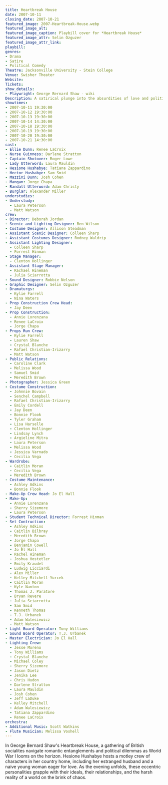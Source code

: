 ```yaml
---
title: Heartbreak House
date: 2007-10-11
closing_date: 2007-10-21
featured_image: 2007-Heartbreak-House.webp
featured_image_alt: 
featured_image_caption: Playbill cover for *Heartbreak House*
featured_image_attr: Selin Ozguzer
featured_image_attr_link: 
playbill:
genres:
- Drama
- Satire
- Political Comedy
Theatre: Jacksonville University - Stein College
Venue: Swisher Theater
Website: 
Tickets: 
show_details: 
- Playwright: George Bernard Shaw - wiki
Description: A satirical plunge into the absurdities of love and politics, set against the backdrop of impending doom.
showtimes:
- 2007-10-11 19:30:00
- 2007-10-12 19:30:00
- 2007-10-13 19:30:00
- 2007-10-14 14:30:00
- 2007-10-18 19:30:00
- 2007-10-19 19:30:00
- 2007-10-20 19:30:00
- 2007-10-21 14:30:00
cast:
- Ellie Dunn: Renee LaCroix
- Nurse Guinness: Darlene Stratton
- Captain Shotover: Roger Lowe
- Lady Utterword: Laura Mauldin
- Hesione Hushabye: Tatiana Zappardino
- Hector Hushabye: Sam Smid
- Mazzini Dunn: Josh Cohen
- Mangan: Jorge Chapa
- Randall Utterword: Adam Christy
- Burglar: Alexander Miller
understudies:
- Understudy: 
  - Laura Peterson
  - Matt Watson
crew:
- Director: Deborah Jordan
- Scenic and Lighting Designer: Ben Wilson
- Costume Designer: Allison Steadman
- Assistant Scenic Designer: Colleen Sharp
- Assistant Costumes Designer: Rodney Waldrip
- Assistant Lighting Designer: 
  - Colleen Sharp
  - Forrest Hinman
- Stage Manager: 
  - Clenton Hollinger
- Assistant Stage Manager:
  - Rachael Hineman
  - Julia Sciarrotta
- Sound Designer: Robbie Nelson
- Graphic Designer: Selin Ozguzer
- Dramaturgs: 
  - Kylie Farrell
  - Nina Waters
- Prop Construction Crew Head: 
  - Jay Deen 
- Prop Construction: 
  - Annie Lorenzana
  - Renee LaCroix
  - Jorge Chapa
- Props Run Crew:
  - Kylie Farrell
  - Lauren Shaw
  - Crystal Blanche
  - Rafael Christian-Irizarry
  - Matt Watson
- Public Relations:
  - Caroline Clark
  - Melissa Wood
  - Samuel Smid
  - Meredith Brown
- Photographer: Jessica Green
- Costume Construction:
  - Johnnie Bovain
  - Senchel Campbell
  - Rafael Christian-Irizarry
  - Emily Cordell
  - Jay Deen
  - Bonnie Flook
  - Tyler Graham
  - Lisa Harselle
  - Clenton Hollinger
  - Lindsay Lynch
  - Argieline Mitra
  - Laura Peterson
  - Melissa Wood
  - Jessica Varnado
  - Cecilia Vega
- Wardrobe:
  - Caitlin Moran
  - Cecilia Vega
  - Meredith Brown
- Costume Maintenance:
  - Ashley Adkins
  - Bonnie Flook
- Make-Up Crew Head: Jo El Hall
- Make-Up:
  - Annie Lorenzana
  - Sherry Sizemore
  - Laura Peterson
- Student Technical Director: Forrest Hinman
- Set Contruction:
  - Ashley Adkins
  - Caitlin Bilbray
  - Meredith Brown
  - Jorge Chapa
  - Benjamin Cowell
  - Jo El Hall
  - Rachel Hineman
  - Joshua Hostetler
  - Emily Kraudel
  - Ludwig Licciardi
  - Alex Miller
  - Kelley Mitchell-Yurcek
  - Caitlin Moran
  - Kyle Nanton
  - Thomas J. Paratore
  - Bryan Revere
  - Julia Sciarrotta
  - Sam Smid
  - Kenneth Thomas
  - T.J. Urbanek
  - Adam Walesiewicz
  - Matt Watson
- Light Board Operator: Tony Williams
- Sound Board Operator: T.J. Urbanek
- Master Electrician: Jo El Hall
- Lighting Crew: 
  - Jesse Moreno
  - Tony Williams
  - Crystal Blanche
  - Michael Coley
  - Sherry Sizemore
  - Jason Dietz
  - Jenika Lee
  - Chris Hudon
  - Darlene Stratton
  - Laura Mauldin
  - Josh Cohen
  - Jeff LaDuke
  - Kelley Mitchell
  - Adam Walesiewicz
  - Tatiana Zappardino
  - Renee LaCroix
orchestra:
- Additional Music: Scott Watkins
- Flute Musician: Melissa Voshell
---
```

In George Bernard Shaw's Heartbreak House, a gathering of British socialites navigate romantic entanglements and political dilemmas as World War I looms on the horizon. Hesione Hushabye hosts a motley crew of characters in her country home, including her estranged husband and a naive young woman eager for love. As the evening unfolds, these eccentric personalities grapple with their ideals, their relationships, and the harsh reality of a world on the brink of chaos.